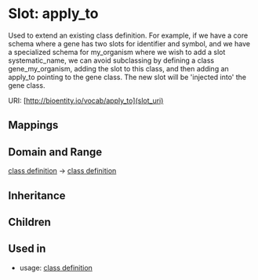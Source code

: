 # Slot: apply_to


Used to extend an existing class definition. For example, if we have a core schema where a gene has two slots for identifier and symbol, and we have a specialized schema for my_organism where we wish to add a slot systematic_name, we can avoid subclassing by defining a class gene_my_organism, adding the slot to this class, and then adding an apply_to pointing to the gene class. The new slot will be 'injected into' the gene class.

URI: [http://bioentity.io/vocab/apply_to](slot_uri)
## Mappings

## Domain and Range

[class definition](ClassDefinition.md) -> [class definition](ClassDefinition.md)
## Inheritance

## Children

## Used in

 *  usage: [class definition](ClassDefinition.md)
